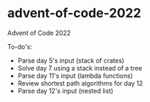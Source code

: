 # advent-of-code-2022
Advent of Code 2022

To-do's:
- Parse day 5's input (stack of crates)
- Solve day 7 using a stack instead of a tree
- Parse day 11's input (lambda functions)
- Review shortest path algorithms for day 12
- Parse day 12's input (nested list)